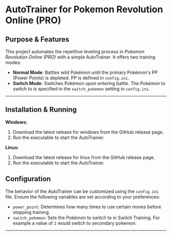 # AutoTrainer for Pokemon Revolution Online (PRO)

## Purpose & Features  
This project automates the repetitive leveling process in *Pokemon Revolution Online (PRO)* with a simple AutoTrainer. It offers two training modes:

- **Normal Mode**: Battles wild Pokémon until the primary Pokémon's PP (Power Points) is depleted. PP is defined in `config.ini`.  
- **Switch Mode**: Switches Pokémon upon entering battle. The Pokémon to switch to is specified in the `switch_pokemon` setting in `config.ini`.

---

## Installation & Running  
**Windows:**  
1. Download the latest release for windows from the GitHub release page.  
2. Run the executable to start the AutoTrainer.  

**Linux:**  
1. Download the latest release for linux from the GitHub release page.  
2. Run the executable to start the AutoTrainer.

## Configuration  
The behavior of the AutoTrainer can be customized using the `config.ini` file. Ensure the following variables are set according to your preferences:  
- `power_point`: Determines how many times to use certain moves before stopping training.  
- `switch_pokemon`: Sets the Pokémon to switch to in Switch Training. For example a value of `2` would switch to secondary pokemon.

---
